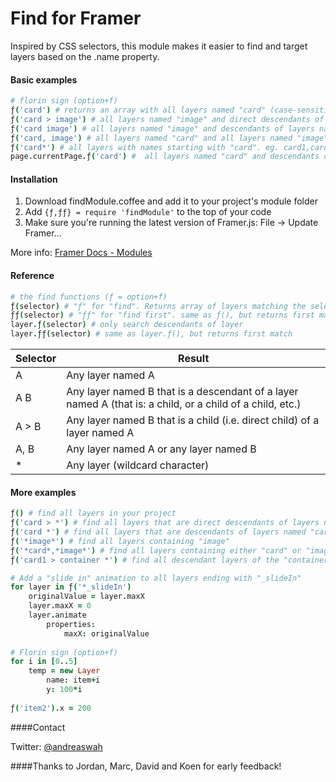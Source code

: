 # Find for Framer

Inspired by CSS selectors, this module makes it easier to find and target layers based on the .name property.

#### Basic examples
```coffeescript
# florin sign (option+f)
ƒ('card') # returns an array with all layers named "card" (case-sensitive)
ƒ('card > image') # all layers named "image" and direct descendants of layers named "card"
ƒ('card image') # all layers named "image" and descendants of layers named "card"
ƒ('card, image') # all layers named "card" and all layers named "image"
ƒ('card*') # all layers with names starting with "card". eg. card1,card2,card3 etc.
page.currentPage.ƒ('card') #  all layers named "card" and descendants of the current page
```

#### Installation

1. Download findModule.coffee and add it to your project's module folder
2. Add ```{ƒ,ƒƒ} = require 'findModule'``` to the top of your code
3. Make sure you're running the latest version of Framer.js: File -> Update Framer...

More info: [Framer Docs - Modules](http://framerjs.com/docs/#modules.modules)

#### Reference
```coffeescript
# the find functions (ƒ = option+f)
ƒ(selector) # "ƒ" for "find". Returns array of layers matching the selector
ƒƒ(selector) # "ƒƒ" for "find first". same as ƒ(), but returns first match
layer.ƒ(selector) # only search descendants of layer
layer.ƒƒ(selector) # same as layer.ƒ(), but returns first match
```

| Selector      |  Result |
| ------------- | ------------- |
| A    | Any layer named A |
| A B    | Any layer named B that is a descendant of a layer named A (that is: a child, or a child of a child, etc.)  |
| A > B  | Any layer named B that is a child (i.e. direct child) of a layer named A  |
| A, B  | Any layer named A or any layer named B |
| *  | Any layer (wildcard character) |

#### More examples
```coffeescript
ƒ() # find all layers in your project
ƒ('card > *') # find all layers that are direct descendants of layers named "card"
ƒ('card *') # find all layers that are descendants of layers named "card"
ƒ('*image*') # find all layers containing "image"
ƒ('*card*,*image*') # find all layers containing either "card" or "image"
ƒ('card1 > container *') # find all descendant layers of the "container" inside "card1"

# Add a "slide in" animation to all layers ending with "_slideIn"
for layer in ƒ('*_slideIn')
    originalValue = layer.maxX
    layer.maxX = 0
    layer.animate
        properties:
            maxX: originalValue
            
# Florin sign (option+f)
for i in [0..5]
    temp = new Layer
        name: item+i
        y: 100*i
        
ƒ('item2').x = 200
```

####Contact

Twitter: [@andreaswah](http://twitter.com/andreaswah)

####Thanks to
Jordan, Marc, David and Koen for early feedback!
